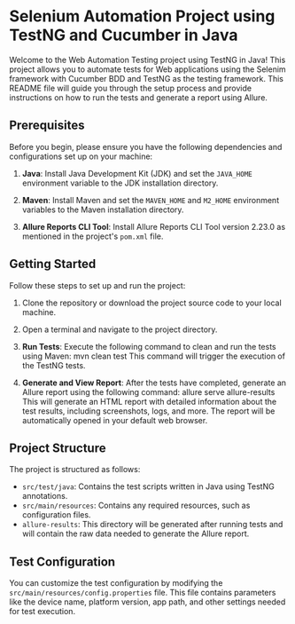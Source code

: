 # Selenium Automation Project using TestNG and Cucumber in Java

Welcome to the Web Automation Testing project using TestNG in Java! This project allows you to automate tests for Web applications using the Selenim framework with Cucumber BDD and TestNG as the testing framework. This README file will guide you through the setup process and provide instructions on how to run the tests and generate a report using Allure.

## Prerequisites

Before you begin, please ensure you have the following dependencies and configurations set up on your machine:

1. **Java**: Install Java Development Kit (JDK) and set the `JAVA_HOME` environment variable to the JDK installation directory.

2. **Maven**: Install Maven and set the `MAVEN_HOME` and `M2_HOME` environment variables to the Maven installation directory.

3. **Allure Reports CLI Tool**: Install Allure Reports CLI Tool version 2.23.0 as mentioned in the project's `pom.xml` file.

## Getting Started

Follow these steps to set up and run the project:

1. Clone the repository or download the project source code to your local machine.

2. Open a terminal and navigate to the project directory.

3. **Run Tests**: Execute the following command to clean and run the tests using Maven:
   mvn clean test
This command will trigger the execution of the TestNG tests.

5. **Generate and View Report**: After the tests have completed, generate an Allure report using the following command:
   allure serve allure-results
This will generate an HTML report with detailed information about the test results, including screenshots, logs, and more. The report will be automatically opened in your default web browser.

## Project Structure

The project is structured as follows:

- `src/test/java`: Contains the test scripts written in Java using TestNG annotations.
- `src/main/resources`: Contains any required resources, such as configuration files.
- `allure-results`: This directory will be generated after running tests and will contain the raw data needed to generate the Allure report.

## Test Configuration

You can customize the test configuration by modifying the `src/main/resources/config.properties` file. This file contains parameters like the device name, platform version, app path, and other settings needed for test execution.

